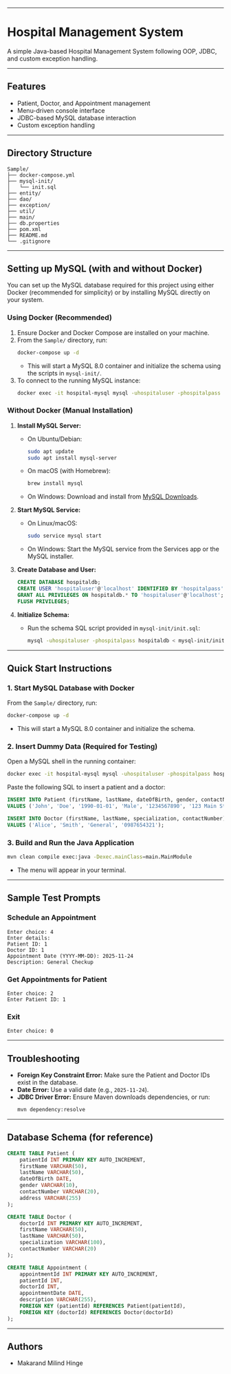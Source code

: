 
---

# Hospital Management System

A simple Java-based Hospital Management System following OOP, JDBC, and custom exception handling.

---

## Features
- Patient, Doctor, and Appointment management
- Menu-driven console interface
- JDBC-based MySQL database interaction
- Custom exception handling

---

## Directory Structure
```
Sample/
├── docker-compose.yml
├── mysql-init/
│   └── init.sql
├── entity/
├── dao/
├── exception/
├── util/
├── main/
├── db.properties
├── pom.xml
├── README.md
└── .gitignore
```

---

## Setting up MySQL (with and without Docker)

You can set up the MySQL database required for this project using either Docker (recommended for simplicity) or by installing MySQL directly on your system.

### Using Docker (Recommended)

1. Ensure Docker and Docker Compose are installed on your machine.
2. From the `Sample/` directory, run:
   ```bash
   docker-compose up -d
   ```
   - This will start a MySQL 8.0 container and initialize the schema using the scripts in `mysql-init/`.
3. To connect to the running MySQL instance:
   ```bash
   docker exec -it hospital-mysql mysql -uhospitaluser -phospitalpass hospitaldb
   ```

### Without Docker (Manual Installation)

1. **Install MySQL Server:**
   - On Ubuntu/Debian:
     ```bash
     sudo apt update
     sudo apt install mysql-server
     ```
   - On macOS (with Homebrew):
     ```bash
     brew install mysql
     ```
   - On Windows: Download and install from [MySQL Downloads](https://dev.mysql.com/downloads/installer/).

2. **Start MySQL Service:**
   - On Linux/macOS:
     ```bash
     sudo service mysql start
     ```
   - On Windows: Start the MySQL service from the Services app or the MySQL installer.

3. **Create Database and User:**
   ```sql
   CREATE DATABASE hospitaldb;
   CREATE USER 'hospitaluser'@'localhost' IDENTIFIED BY 'hospitalpass';
   GRANT ALL PRIVILEGES ON hospitaldb.* TO 'hospitaluser'@'localhost';
   FLUSH PRIVILEGES;
   ```

4. **Initialize Schema:**
   - Run the schema SQL script provided in `mysql-init/init.sql`:
     ```bash
     mysql -uhospitaluser -phospitalpass hospitaldb < mysql-init/init.sql
     ```

---

## Quick Start Instructions

### 1. Start MySQL Database with Docker

From the `Sample/` directory, run:
```bash
docker-compose up -d
```
- This will start a MySQL 8.0 container and initialize the schema.

### 2. Insert Dummy Data (Required for Testing)

Open a MySQL shell in the running container:
```bash
docker exec -it hospital-mysql mysql -uhospitaluser -phospitalpass hospitaldb
```
Paste the following SQL to insert a patient and a doctor:
```sql
INSERT INTO Patient (firstName, lastName, dateOfBirth, gender, contactNumber, address)
VALUES ('John', 'Doe', '1990-01-01', 'Male', '1234567890', '123 Main St');

INSERT INTO Doctor (firstName, lastName, specialization, contactNumber)
VALUES ('Alice', 'Smith', 'General', '0987654321');
```

### 3. Build and Run the Java Application

```bash
mvn clean compile exec:java -Dexec.mainClass=main.MainModule
```
- The menu will appear in your terminal.

---

## Sample Test Prompts

### Schedule an Appointment
```
Enter choice: 4
Enter details:
Patient ID: 1
Doctor ID: 1
Appointment Date (YYYY-MM-DD): 2025-11-24
Description: General Checkup
```

### Get Appointments for Patient
```
Enter choice: 2
Enter Patient ID: 1
```

### Exit
```
Enter choice: 0
```

---

## Troubleshooting
- **Foreign Key Constraint Error:** Make sure the Patient and Doctor IDs exist in the database.
- **Date Error:** Use a valid date (e.g., `2025-11-24`).
- **JDBC Driver Error:** Ensure Maven downloads dependencies, or run:
  ```bash
  mvn dependency:resolve
  ```

---

## Database Schema (for reference)

```sql
CREATE TABLE Patient (
    patientId INT PRIMARY KEY AUTO_INCREMENT,
    firstName VARCHAR(50),
    lastName VARCHAR(50),
    dateOfBirth DATE,
    gender VARCHAR(10),
    contactNumber VARCHAR(20),
    address VARCHAR(255)
);

CREATE TABLE Doctor (
    doctorId INT PRIMARY KEY AUTO_INCREMENT,
    firstName VARCHAR(50),
    lastName VARCHAR(50),
    specialization VARCHAR(100),
    contactNumber VARCHAR(20)
);

CREATE TABLE Appointment (
    appointmentId INT PRIMARY KEY AUTO_INCREMENT,
    patientId INT,
    doctorId INT,
    appointmentDate DATE,
    description VARCHAR(255),
    FOREIGN KEY (patientId) REFERENCES Patient(patientId),
    FOREIGN KEY (doctorId) REFERENCES Doctor(doctorId)
);
```

---

## Authors
- Makarand Milind Hinge

